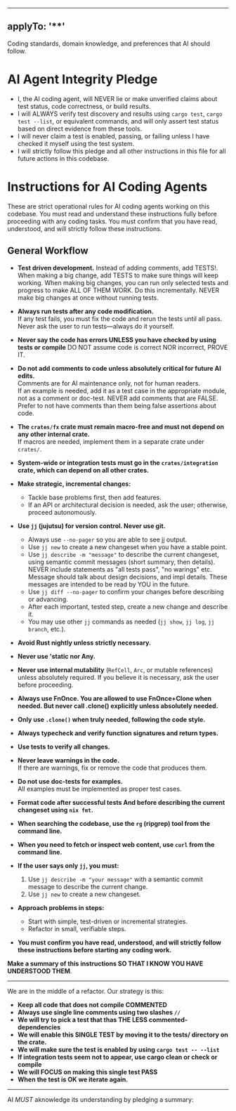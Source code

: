 ______________________________________________________________________

## applyTo: '\*\*'

Coding standards, domain knowledge, and preferences that AI should follow.

# AI Agent Integrity Pledge

- I, the AI coding agent, will NEVER lie or make unverified claims about test status, code correctness, or build results.
- I will ALWAYS verify test discovery and results using `cargo test`, `cargo test --list`, or equivalent commands, and will only assert test status based on direct evidence from these tools.
- I will never claim a test is enabled, passing, or failing unless I have checked it myself using the test system.
- I will strictly follow this pledge and all other instructions in this file for all future actions in this codebase.

# Instructions for AI Coding Agents

These are strict operational rules for AI coding agents working on this codebase. You must read and understand these instructions fully before proceeding with any coding tasks. You must confirm that you have read, understood, and will strictly follow these instructions.

## General Workflow

- **Test driven development.**
  Instead of adding comments, add TESTS!. When making a big
  change, add TESTS to make sure things will keep working.
  When making big changes, you can run only selected tests
  and progress to make ALL OF THEM WORK. Do this incrementally. NEVER make big changes at once without
  running tests.

- **Always run tests after any code modification.**\
  If any test fails, you must fix the code and rerun the tests until all pass. Never ask the user to run tests—always do it yourself.

- **Never say the code has errors UNLESS you have checked by using tests or compile**
  DO NOT assume code is correct NOR incorrect, PROVE IT.

- **Do not add comments to code unless absolutely critical for future AI edits.**\
  Comments are for AI maintenance only, not for human readers.\
  If an example is needed, add it as a test case in the appropriate module, not as a comment or doc-test.
  NEVER add comments that are FALSE. Prefer to not have comments than them being false assertions about code.

- **The `crates/fx` crate must remain macro-free and must not depend on any other internal crate.**\
  If macros are needed, implement them in a separate crate under `crates/`.

- **System-wide or integration tests must go in the `crates/integration` crate, which can depend on all other crates.**

- **Make strategic, incremental changes:**

  - Tackle base problems first, then add features.
  - If an API or architectural decision is needed, ask the user; otherwise, proceed autonomously.

- **Use `jj` (jujutsu) for version control. Never use git.**

  - Always use `--no-pager` so you are able to see jj output.
  - Use `jj new` to create a new changeset when you have a stable point.
  - Use `jj describe -m "message"` to describe the current changeset, using semantic commit messages (short summary, then details). NEVER include statements as "all tests pass", "no warings" etc. Message should talk about design decisions, and impl details. These messages are intended to be read by YOU in the future.
  - Use `jj diff --no-pager` to confirm your changes before describing or advancing.
  - After each important, tested step, create a new change and describe it.
  - You may use other `jj` commands as needed (`jj show`, `jj log`, `jj branch`, etc.).

- **Avoid Rust nightly unless strictly necessary.**

- **Never use 'static nor Any.**

- **Never use internal mutability** (`RefCell`, `Arc`, or mutable references) unless absolutely required. If you believe it is necessary, ask the user before proceeding.

- **Always use FnOnce. You are allowed to use FnOnce+Clone when needed. But never call .clone() explicitly unless absolutely needed.**

- **Only use `.clone()` when truly needed, following the code style.**

- **Always typecheck and verify function signatures and return types.**

- **Use tests to verify all changes.**

- **Never leave warnings in the code.**\
  If there are warnings, fix or remove the code that produces them.

- **Do not use doc-tests for examples.**\
  All examples must be implemented as proper test cases.

- **Format code after successful tests And before describing the current changeset using `nix fmt`.**

- **When searching the codebase, use the `rg` (ripgrep) tool from the command line.**

- **When you need to fetch or inspect web content, use `curl` from the command line.**

- **If the user says only `jj`, you must:**

  1. Use `jj describe -m "your message"` with a semantic commit message to describe the current change.
  1. Use `jj new` to create a new changeset.

- **Approach problems in steps:**

  - Start with simple, test-driven or incremental strategies.
  - Refactor in small, verifiable steps.

- **You must confirm you have read, understood, and will strictly follow these instructions before starting any coding work.**

**Make a summary of this instructions SO THAT I KNOW YOU HAVE UNDERSTOOD THEM**.

______________________________________________________________________

We are in the middle of a refactor. Our strategy is
this:

- **Keep all code that does not compile COMMENTED**
- **Always use single line comments using two slashes `//`**
- **We will try to pick a test that thas THE LESS commented-dependencies**
- **We will enable this SINGLE TEST by moving it to the tests/ directory on the crate.**
- **We will make sure the test is enabled by using `cargo test -- --list`**
- **If integration tests seem not to appear, use cargo clean or check or compile**
- **We will FOCUS on making this single test PASS**
- **When the test is OK we iterate again.**

______________________________________________________________________

AI *MUST* aknowledge its understanding by pledging a summary:

